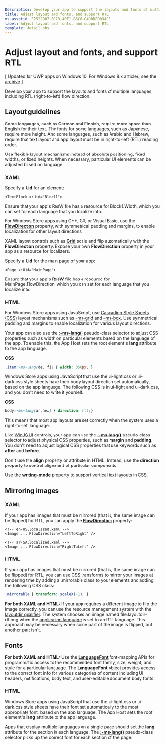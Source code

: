 ```yaml
---
Description: Develop your app to support the layouts and fonts of multiple languages, including RTL (right-to-left) flow direction.
title: Adjust layout and fonts, and support RTL
ms.assetid: F2522B07-017D-40F1-B3C8-C4D0DFD03AC3
label: Adjust layout and fonts, and support RTL
template: detail.hbs
---
```


# Adjust layout and fonts, and support RTL


\[ Updated for UWP apps on Windows 10. For Windows 8.x articles, see the [archive](http://go.microsoft.com/fwlink/p/?linkid=619132) \]


Develop your app to support the layouts and fonts of multiple languages, including RTL (right-to-left) flow direction.

## <span id="Layout_guidelines"></span><span id="layout_guidelines"></span><span id="LAYOUT_GUIDELINES"></span>Layout guidelines


Some languages, such as German and Finnish, require more space than English for their text. The fonts for some languages, such as Japanese, require more height. And some languages, such as Arabic and Hebrew, require that text layout and app layout must be in right-to-left (RTL) reading order.

Use flexible layout mechanisms instead of absolute positioning, fixed widths, or fixed heights. When necessary, particular UI elements can be adjusted based on language.

### <span id="XAML"></span><span id="xaml"></span>XAML

Specify a **Uid** for an element:

```XAML
<TextBlock x:Uid="Block1">
```

Ensure that your app's ResW file has a resource for Block1.Width, which you can set for each language that you localize into.

For Windows Store apps using C++, C#, or Visual Basic, use the [**FlowDirection**](https://msdn.microsoft.com/library/windows/apps/br208716) property, with symmetrical padding and margins, to enable localization for other layout directions.

XAML layout controls such as [**Grid**](https://msdn.microsoft.com/library/windows/apps/br242704) scale and flip automatically with the [**FlowDirection**](https://msdn.microsoft.com/library/windows/apps/br208716) property. Expose your own **FlowDirection** property in your app as a resource for localizers.

Specify a **Uid** for the main page of your app:

```XAML
<Page x:Uid="MainPage">
```

Ensure that your app's **ResW** file has a resource for MainPage.FlowDirection, which you can set for each language that you localize into.

### <span id="HTML"></span><span id="html"></span>HTML

For Windows Store apps using JavaScript, use [Cascading Style Sheets (CSS)](https://msdn.microsoft.com/library/ms531209) layout mechanisms such as [-ms-grid](https://msdn.microsoft.com/en-us/library/windows/apps/hh465453.aspx#g_section) and [–ms-box](https://msdn.microsoft.com/en-us/library/windows/apps/hh465453.aspx#f_section). Use symmetrical padding and margins to enable localization for various layout directions.

Your app can also use the [**:-ms-lang()**](https://msdn.microsoft.com/library/cc848867) pseudo-class selector to adjust CSS properties such as width on particular elements based on the language of the app. To enable this, the App Host sets the root element's **lang** attribute to the app language.

**CSS**
```CSS
.item:-ms-lang(de, fi) { width: 350px; }
```

Windows Store apps using JavaScript that use the ui-light.css or ui-dark.css style sheets have their body layout direction set automatically, based on the app language. The following CSS is in ui-light and ui-dark.css, and you don't need to write it yourself.

**CSS**
```CSS
body:-ms-lang(ar,he…) { direction: rtl;}
```

This means that most app layouts are set correctly when the system uses a right-to-left language.

Like [WinJS.UI](https://msdn.microsoft.com/library/windows/apps/br229782) controls, your app can use the [**:-ms-lang()**](https://msdn.microsoft.com/library/cc848867) pseudo-class selector to adjust physical CSS properties, such as **margin** and **padding**. You don't need to adjust logical CSS properties that use keywords such as **after** and **before**.

Don't use the **align** property or attribute in HTML. Instead, use the **direction** property to control alignment of particular components.

Use the [**writing-mode**](https://msdn.microsoft.com/library/ms531187) property to support vertical text layouts in CSS.

## <span id="Mirroring_images"></span><span id="mirroring_images"></span><span id="MIRRORING_IMAGES"></span>Mirroring images


### <span id="XAML"></span><span id="xaml"></span>XAML

If your app has images that must be mirrored (that is, the same image can be flipped) for RTL, you can apply the [**FlowDirection**](https://msdn.microsoft.com/library/windows/apps/br208716) property:

```XAML
<!-- en-US\localized.xaml -->
<Image ... FlowDirection="LeftToRight" />

<!-- ar-SA\localized.xaml -->
<Image ... FlowDirection="RightToLeft" />
```

### <span id="HTML"></span><span id="html"></span>HTML

If your app has images that must be mirrored (that is, the same image can be flipped) for RTL, you can use CSS transforms to mirror your images at rendering time by adding a .mirrorable class to your elements and adding the following CSS class:

```CSS
.mirrorable { transform: scaleX(-1); }
```

**For both XAML and HTML:** If your app requires a different image to flip the image correctly, you can use the resource management system with the [layoutdir qualifier](https://msdn.microsoft.com/library/windows/apps/xaml/hh965324). The system chooses an image named file.layoutdir-rtl.png when the [application language](manage-language-and-region.md) is set to an RTL language. This approach may be necessary when some part of the image is flipped, but another part isn't.

## <span id="Fonts"></span><span id="fonts"></span><span id="FONTS"></span>Fonts


**For both XAML and HTML:** Use the [**LanguageFont**](https://msdn.microsoft.com/library/windows/apps/br206864) font-mapping APIs for programmatic access to the recommended font family, size, weight, and style for a particular language. The **LanguageFont** object provides access to the correct font info for various categories of content including UI headers, notifications, body text, and user-editable document body fonts.

### <span id="HTML"></span><span id="html"></span>HTML

Windows Store apps using JavaScript that use the ui-light.css or ui-dark.css style sheets have their font set automatically to the most appropriate font, based on the app language. The App Host sets the root element's **lang** attribute to the app language.

Apps that display multiple languages on a single page should set the **lang** attribute for the section in each language. The [**:-ms-lang()**](https://msdn.microsoft.com/library/cc848867) pseudo-class selector picks up the correct font for each section of the page.

 

 





<!--HONumber=Jun16_HO1-->


